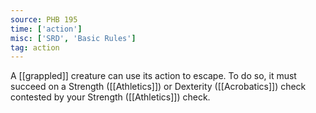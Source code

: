 ```yaml
---
source: PHB 195
time: ['action']
misc: ['SRD', 'Basic Rules']
tag: action
---
```


A [[grappled]] creature can use its action to escape. To do so, it must succeed on a Strength ([[Athletics]]) or Dexterity ([[Acrobatics]]) check contested by your Strength ([[Athletics]]) check.

